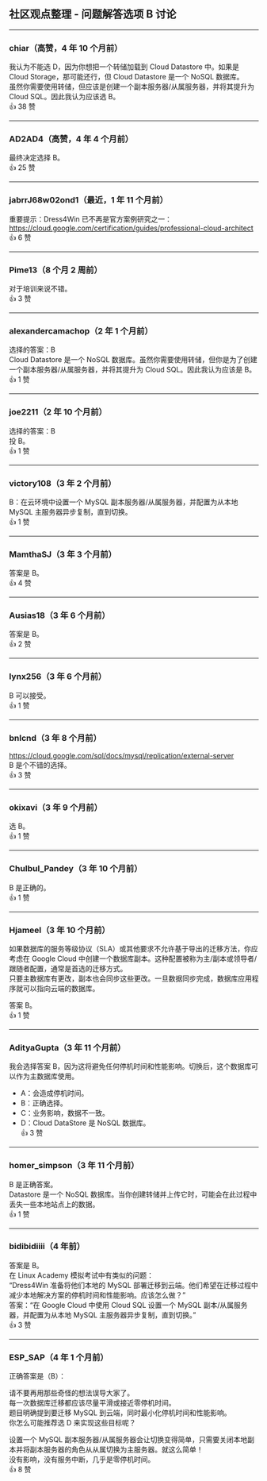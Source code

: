 ## 社区观点整理 - 问题解答选项 B 讨论

---

### chiar（高赞，4 年 10 个月前）
我认为不能选 D，因为你想把一个转储加载到 Cloud Datastore 中。如果是 Cloud Storage，那可能还行，但 Cloud Datastore 是一个 NoSQL 数据库。  
虽然你需要使用转储，但应该是创建一个副本服务器/从属服务器，并将其提升为 Cloud SQL。因此我认为应该选 B。  
👍 38 赞

---

### AD2AD4（高赞，4 年 4 个月前）
最终决定选择 B。  
👍 25 赞

---

### jabrrJ68w02ond1（最近，1 年 11 个月前）
重要提示：Dress4Win 已不再是官方案例研究之一：  
https://cloud.google.com/certification/guides/professional-cloud-architect  
👍 6 赞

---

### Pime13（8 个月 2 周前）
对于培训来说不错。  
👍 3 赞

---

### alexandercamachop（2 年 1 个月前）
选择的答案：B  
Cloud Datastore 是一个 NoSQL 数据库。虽然你需要使用转储，但你是为了创建一个副本服务器/从属服务器，并将其提升为 Cloud SQL。因此我认为应该是 B。  
👍 1 赞

---

### joe2211（2 年 10 个月前）
选择的答案：B  
投 B。  
👍 1 赞

---

### victory108（3 年 2 个月前）
B：在云环境中设置一个 MySQL 副本服务器/从属服务器，并配置为从本地 MySQL 主服务器异步复制，直到切换。  
👍 1 赞

---

### MamthaSJ（3 年 3 个月前）
答案是 B。  
👍 4 赞

---

### Ausias18（3 年 6 个月前）
答案是 B。  
👍 2 赞

---

### lynx256（3 年 6 个月前）
B 可以接受。  
👍 1 赞

---

### bnlcnd（3 年 8 个月前）
https://cloud.google.com/sql/docs/mysql/replication/external-server  
B 是个不错的选择。  
👍 3 赞

---

### okixavi（3 年 9 个月前）
选 B。  
👍 1 赞

---

### Chulbul_Pandey（3 年 10 个月前）
B 是正确的。  
👍 1 赞

---

### Hjameel（3 年 10 个月前）
如果数据库的服务等级协议（SLA）或其他要求不允许基于导出的迁移方法，你应考虑在 Google Cloud 中创建一个数据库副本。这种配置被称为主/副本或领导者/跟随者配置，通常是首选的迁移方式。  
只要主数据库有更改，副本也会同步这些更改。一旦数据同步完成，数据库应用程序就可以指向云端的数据库。

答案 B。  
👍 1 赞

---

### AdityaGupta（3 年 11 个月前）
我会选择答案 B，因为这将避免任何停机时间和性能影响。切换后，这个数据库可以作为主数据库使用。

- A：会造成停机时间。
- B：正确选择。
- C：业务影响，数据不一致。
- D：Cloud DataStore 是 NoSQL 数据库。  
👍 3 赞

---

### homer_simpson（3 年 11 个月前）
B 是正确答案。  
Datastore 是一个 NoSQL 数据库。当你创建转储并上传它时，可能会在此过程中丢失一些本地站点上的数据。  
👍 1 赞

---

### bidibidiiii（4 年前）
答案是 B。  
在 Linux Academy 模拟考试中有类似的问题：  
“Dress4Win 准备将他们本地的 MySQL 部署迁移到云端。他们希望在迁移过程中减少本地解决方案的停机时间和性能影响。应该怎么做？”  
答案：“在 Google Cloud 中使用 Cloud SQL 设置一个 MySQL 副本/从属服务器，并配置为从本地 MySQL 主服务器异步复制，直到切换。”  
👍 3 赞

---

### ESP_SAP（4 年 1 个月前）
正确答案是（B）：

请不要再用那些奇怪的想法误导大家了。  
每一次数据库迁移都应该尽量平滑或接近零停机时间。  
题目明确提到要迁移 MySQL 到云端，同时最小化停机时间和性能影响。  
你怎么可能推荐选 D 来实现这些目标呢？

设置一个 MySQL 副本服务器/从属服务器会让切换变得简单，只需要关闭本地副本并将副本服务器的角色从从属切换为主服务器。就这么简单！  
没有影响，没有服务中断，几乎是零停机时间。  
👍 8 赞
